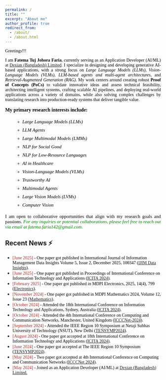 ```yaml
---
permalink: /
title: ""
excerpt: "About me"
author_profile: true
redirect_from: 
  - /about/
  - /about.html
---
```


<span style="color:black; font-family:Georgia">Greetings!!!</span>

<p style="text-align:justify; color:black; font-family:Georgia"> 
I am <strong>Fatema Tuj Johora Faria</strong>, currently serving as an Application Developer (AI/ML) at 
<a href="https://www.linkedin.com/company/dexiansolutions/">Dexian (Bangladesh) Limited</a>. 
I specialize in designing and developing generative AI-based applications, with a strong focus on 
<em>Large Language Models (LLMs)</em>, <em>Vision-Language Models (VLMs)</em>, 
<em>LLM-based agents and multi-agent architectures</em>, and <em>Retrieval-Augmented Generation (RAG)</em>. 
My work centers around creating robust <strong>Proof of Concepts (PoCs)</strong> to validate innovative ideas and assess technical feasibility, architecting intelligent systems, crafting scalable AI pipelines, and deploying real-world applications across a variety of domains, while also solving complex challenges by translating research into production-ready systems that deliver tangible value.
</p>


<p style="text-align:justify; color:black; font-family:Georgia; font-size:16px;">
    <strong>My primary research interests include:</strong>
</p>
<ul style="color:black; font-family:Georgia; font-size:15px; margin-left:30px; line-height:1.8; list-style-type:circle;">
    <li><em>Large Language Models (LLMs)</em></li>
    <li><em>LLM Agents</em></li>
    <li><em>Large Multimodal Models (LMMs)</em></li>
    <li><em>NLP for Social Good</em></li>
    <li><em>NLP for Low-Resource Languages</em></li>
    <li><em>AI in Healthcare</em></li>
    <li><em>Vision-Language Models (VLMs)</em></li>
    <li><em>Trustworthy AI</em></li>
    <li><em>Multimodal Agents</em></li>
    <li><em>Large Vision Models (LVMs)</em></li>
    <li><em>Computer Vision</em></li>
</ul>

<p style="color:black; font-family:Georgia; font-size:15px; text-align:justify;">
    I am open to collaborative opportunities that align with my research goals and passions. 
    <span style="color:green;"><em>For any inquiries or potential collaborations, please feel free to reach out via email at 
    <a href="mailto:fatema.faria142@gmail.com" style="color:green; text-decoration:none;">fatema.faria142@gmail.com</a>.</em></span>
</p>

## Recent News ⚡
+ <span style="font-family:Monaco; color:black;"><span style="color:brown">[June 2025]</span> -  One paper got published in International Journal of Information Management Data Insights
Volume 5, Issue 2, December 2025, 100347 ([IJIM Data Insights](https://www.sciencedirect.com/journal/international-journal-of-information-management-data-insights)).
+ <span style="font-family:Monaco; color:black;"><span style="color:brown">[June 2025]</span> -  One paper got published in Proceedings of International Conference on Information Technology and Applications ([ICITA 2024](https://link.springer.com/chapter/10.1007/978-981-96-1758-6_32)).
+ <span style="font-family:Monaco; color:black;"><span style="color:brown">[February 2025]</span> -  One paper got published in MDPI Electronics, 2025, 14(4), 799 ([Electronics](https://www.mdpi.com/journal/electronics)). 
+ <span style="font-family:Monaco; color:black;"><span style="color:brown">[November 2024]</span> -  One paper got published in MDPI Mathematics 2024, Volume 12, Issue 23 ([Mathematics](https://www.mdpi.com/journal/mathematics)). 
+ <span style="font-family:Monaco; color:black;"><span style="color:brown">[October 2024]</span> - Attended the 18th International Conference on Information Technology and Applications, Sydney, Australia ([ICITA 2024](https://icita.world/?__im-rgVYHazg=104405410931315538#/)). 
+ <span style="font-family:Monaco; color:black;"><span style="color:brown">[October 2024]</span> - Attended the 4th International Conference on Computing and Communication Networks, Manchester, United Kingdom ([ICCCNet-2024](https://icccn.co.uk/)). 
+ <span style="font-family:Monaco; color:black;"><span style="color:brown">[September 2024]</span> - Attended the IEEE Region 10 Symposium at Netaji Subhas University of Technology (NSUT), New Delhi ([TENSYMP2024](https://ieeedelhi-tensymp2024.org/)). 
+ <span style="font-family:Monaco; color:black;"><span style="color:brown">[August 2024]</span> -  One paper got accepted at 18th International Conference on Information Technology and Applications ([ICITA 2024](https://www.icita.world/#/)). 
+ <span style="font-family:Monaco; color:black;"><span style="color:brown">[June 2024]</span> -  One paper got accepted at The IEEE Region 10 Symposium ([TENSYMP2024](https://ieeedelhi-tensymp2024.org/)). 
+ <span style="font-family:Monaco; color:black;"><span style="color:brown">[May 2024]</span> -  Two paper got accepted at 4th International Conference on Computing and Communication Networks ([ICCCNet 2024](https://icccn.co.uk/)). 
+ <span style="font-family:Monaco; color:black;"><span style="color:brown">[May 2024]</span> -  Joined as an Application Developer (AI/ML) at [Dexian (Bangladesh) Limited.](https://www.linkedin.com/company/dexiansolutions/)


